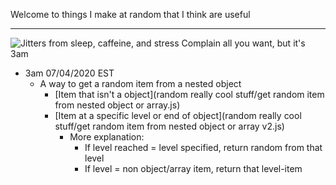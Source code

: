 Welcome to things I make at random that I think are useful

-----

![Jitters from sleep, caffeine, and stress](https://media1.tenor.com/images/d5867ad472de69421c570d3c482052e9/tenor.gif?itemid=4907310)
Complain all you want, but it's 3am 
- 3am 07/04/2020 EST
    - A way to get a random item from a nested object
        - [Item that isn't a object](random really cool stuff/get random item from nested object or array.js)
        - [Item at a specific level or end of object](random really cool stuff/get random item from nested object or array v2.js)
            - More explanation:
                - If level reached = level specified, return random from that level
                - If level = non object/array item, return that level-item